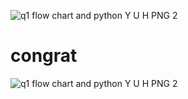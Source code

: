 ![q1 flow chart and python Y U H PNG 2](https://user-images.githubusercontent.com/113941585/191704920-c4ca5af5-f59d-4e86-98c4-84596d4b982c.PNG)
# congrat
![q1 flow chart and python Y U H PNG 2](https://user-images.githubusercontent.com/113941585/191704985-fda09524-9439-41bf-a952-12c2f76908ae.PNG)
